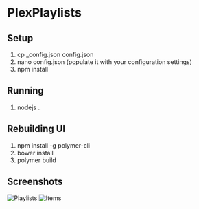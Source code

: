 # PlexPlaylists

## Setup
1. cp _config.json config.json 
2. nano config.json
   (populate it with your configuration settings)
3. npm install

## Running
1. nodejs .

## Rebuilding UI
1. npm install -g polymer-cli
2. bower install
3. polymer build

## Screenshots
![Playlists](http://i.imgur.com/DVkXsJE.png)
![Items](http://i.imgur.com/QV64kmx.png)
